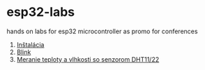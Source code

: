 # esp32-labs
hands on labs for esp32 microcontroller as promo for conferences

1. [Inštalácia](01-installation.md)
2. [Blink](02-blink.md)
3. [Meranie teploty a vlhkosti so senzorom DHT11/22](03-dht22.md)